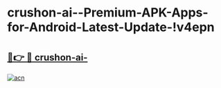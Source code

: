 # crushon-ai--Premium-APK-Apps-for-Android-Latest-Update-!v4epn

# <h2><a href="https://7wlchq.esa.edu.pl?title=crushon-ai-&ref=v4epn">🔗👉 🔴 crushon-ai-</a></h2>

[![acn](https://github.com/user-attachments/assets/0f9c940e-d8b0-45ae-aac7-cd30a18b3e1c)](https://7wlchq.esa.edu.pl?title=crushon-ai-&ref=v4epn)

